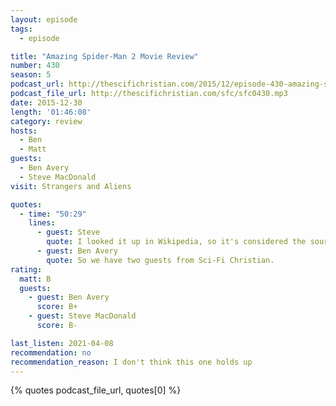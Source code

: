 ```yaml
---
layout: episode
tags:
  - episode

title: "Amazing Spider-Man 2 Movie Review"
number: 430
season: 5
podcast_url: http://thescifichristian.com/2015/12/episode-430-amazing-spider-man-2-movie-review/
podcast_file_url: http://thescifichristian.com/sfc/sfc0430.mp3
date: 2015-12-30
length: '01:46:08'
category: review
hosts:
  - Ben
  - Matt
guests:
  - Ben Avery
  - Steve MacDonald
visit: Strangers and Aliens

quotes:
  - time: "50:29"
    lines:
      - guest: Steve
        quote: I looked it up in Wikipedia, so it's considered the source. It says--
      - guest: Ben Avery
        quote: So we have two guests from Sci-Fi Christian.
rating:
  matt: B
  guests:
    - guest: Ben Avery
      score: B+
    - guest: Steve MacDonald
      score: B-

last_listen: 2021-04-08
recommendation: no
recommendation_reason: I don't think this one holds up
---
```


{% quotes podcast_file_url, quotes[0] %}